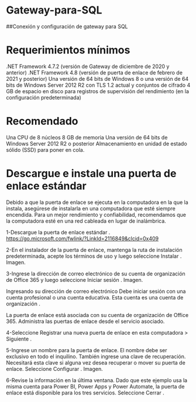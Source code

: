 # Gateway-para-SQL
##Conexión y configuración de gateway para SQL

# Requerimientos mínimos
.NET Framework 4.7.2 (versión de Gateway de diciembre de 2020 y anterior)
.NET Framework 4.8 (versión de puerta de enlace de febrero de 2021 y posterior)
Una versión de 64 bits de Windows 8 o una versión de 64 bits de Windows Server 2012 R2 con TLS 1.2 actual y conjuntos de cifrado
4 GB de espacio en disco para registros de supervisión del rendimiento (en la configuración predeterminada)

# Recomendado
Una CPU de 8 núcleos
8 GB de memoria
Una versión de 64 bits de Windows Server 2012 R2 o posterior
Almacenamiento en unidad de estado sólido (SSD) para poner en cola.
# Descargue e instale una puerta de enlace estándar
Debido a que la puerta de enlace se ejecuta en la computadora en la que la instala, asegúrese de instalarla en una computadora que esté siempre encendida. Para un mejor rendimiento y confiabilidad, recomendamos que la computadora esté en una red cableada en lugar de inalámbrica.

1-Descargue la puerta de enlace estándar . https://go.microsoft.com/fwlink/?LinkId=2116849&clcid=0x409

2-En el instalador de la puerta de enlace, mantenga la ruta de instalación predeterminada, acepte los términos de uso y luego seleccione Instalar .
Imagen.

3-Ingrese la dirección de correo electrónico de su cuenta de organización de Office 365 y luego seleccione Iniciar sesión .
Imagen.

Ingresando su dirección de correo electrónico
Debe iniciar sesión con una cuenta profesional o una cuenta educativa. Esta cuenta es una cuenta de organización .

La puerta de enlace está asociada con su cuenta de organización de Office 365. Administra las puertas de enlace desde el servicio asociado.

4-Seleccione Registrar una nueva puerta de enlace en esta computadora > Siguiente .

5-Ingrese un nombre para la puerta de enlace. El nombre debe ser exclusivo en todo el inquilino. También ingrese una clave de recuperación. Necesitará esta clave si alguna vez desea recuperar o mover su puerta de enlace. Seleccione Configurar .
Imagen.

6-Revise la información en la última ventana. Dado que este ejemplo usa la misma cuenta para Power BI, Power Apps y Power Automate, la puerta de enlace está disponible para los tres servicios. Seleccione Cerrar .
